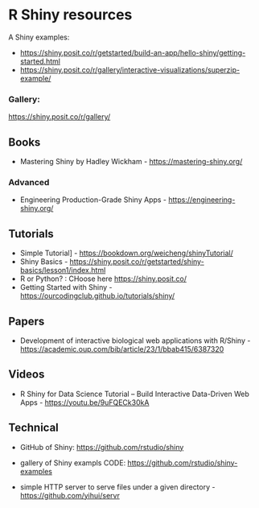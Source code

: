 # R Shiny resources

A Shiny examples: 

- https://shiny.posit.co/r/getstarted/build-an-app/hello-shiny/getting-started.html
- https://shiny.posit.co/r/gallery/interactive-visualizations/superzip-example/

### Gallery:

https://shiny.posit.co/r/gallery/

## Books

- Mastering Shiny by Hadley Wickham - https://mastering-shiny.org/

### Advanced

- Engineering Production-Grade Shiny Apps - https://engineering-shiny.org/



## Tutorials
- Simple Tutorial] - https://bookdown.org/weicheng/shinyTutorial/
- Shiny Basics - https://shiny.posit.co/r/getstarted/shiny-basics/lesson1/index.html
- R or Python? : CHoose here https://shiny.posit.co/
- Getting Started with Shiny - https://ourcodingclub.github.io/tutorials/shiny/


## Papers

- Development of interactive biological web applications with R/Shiny - https://academic.oup.com/bib/article/23/1/bbab415/6387320

## Videos

- R Shiny for Data Science Tutorial – Build Interactive Data-Driven Web Apps - https://youtu.be/9uFQECk30kA

## Technical

- GitHub of Shiny: https://github.com/rstudio/shiny

- gallery of Shiny exampls CODE: https://github.com/rstudio/shiny-examples

- simple HTTP server to serve files under a given directory - https://github.com/yihui/servr
